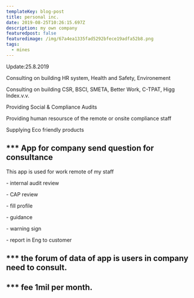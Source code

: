 ```yaml
---
templateKey: blog-post
title: personal inc.
date: 2019-08-25T10:26:15.697Z
description: my own company
featuredpost: false
featuredimage: /img/67a4ea1335fad5292bfece19adfa52b8.png
tags:
  - mines
---
```

Update:25.8.2019



Consulting on building HR system, Health and Safety, Environement

Consulting on building CSR, BSCI, SMETA, Better Work, C-TPAT, Higg Index.v.v.

Providing Social & Compliance Audits

Providing human resoursce of the remote or onsite compliance staff

Supplying Eco friendly products

## \*\** App for company send question for consultance

This app is used for work remote of my staff

\- internal audit review

\- CAP review

\- fill  profile

\- guidance 

\- warning sign

\- report in Eng to customer

## \*\** the forum of data of app is users in company need to consult.

## \*\** fee 1mil per month.
